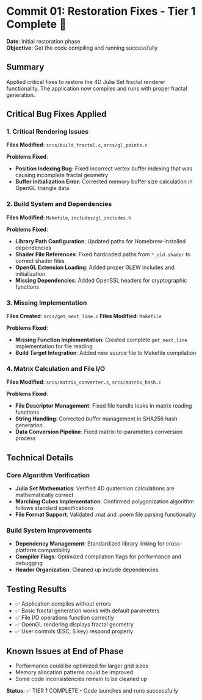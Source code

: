 # Commit 01: Restoration Fixes - Tier 1 Complete 🚀

**Date**: Initial restoration phase  
**Objective**: Get the code compiling and running successfully

## Summary
Applied critical fixes to restore the 4D Julia Set fractal renderer functionality. The application now compiles and runs with proper fractal generation.

## Critical Bug Fixes Applied

### 1. Critical Rendering Issues
**Files Modified**: `srcs/build_fractal.c`, `srcs/gl_points.c`

**Problems Fixed**:
- **Position Indexing Bug**: Fixed incorrect vertex buffer indexing that was causing incomplete fractal geometry
- **Buffer Initialization Error**: Corrected memory buffer size calculation in OpenGL triangle data

### 2. Build System and Dependencies  
**Files Modified**: `Makefile`, `includes/gl_includes.h`

**Problems Fixed**:
- **Library Path Configuration**: Updated paths for Homebrew-installed dependencies
- **Shader File References**: Fixed hardcoded paths from `*_old.shader` to correct shader files
- **OpenGL Extension Loading**: Added proper GLEW includes and initialization
- **Missing Dependencies**: Added OpenSSL headers for cryptographic functions

### 3. Missing Implementation
**Files Created**: `srcs/get_next_line.c`
**Files Modified**: `Makefile`

**Problems Fixed**:
- **Missing Function Implementation**: Created complete `get_next_line` implementation for file reading
- **Build Target Integration**: Added new source file to Makefile compilation

### 4. Matrix Calculation and File I/O
**Files Modified**: `srcs/matrix_converter.c`, `srcs/matrix_hash.c`

**Problems Fixed**:
- **File Descriptor Management**: Fixed file handle leaks in matrix reading functions
- **String Handling**: Corrected buffer management in SHA256 hash generation
- **Data Conversion Pipeline**: Fixed matrix-to-parameters conversion process

## Technical Details

### Core Algorithm Verification
- **Julia Set Mathematics**: Verified 4D quaternion calculations are mathematically correct
- **Marching Cubes Implementation**: Confirmed polygonization algorithm follows standard specifications
- **File Format Support**: Validated .mat and .poem file parsing functionality

### Build System Improvements
- **Dependency Management**: Standardized library linking for cross-platform compatibility
- **Compiler Flags**: Optimized compilation flags for performance and debugging
- **Header Organization**: Cleaned up include dependencies

## Testing Results
- ✅ Application compiles without errors
- ✅ Basic fractal generation works with default parameters
- ✅ File I/O operations function correctly
- ✅ OpenGL rendering displays fractal geometry
- ✅ User controls (ESC, S key) respond properly

## Known Issues at End of Phase
- Performance could be optimized for larger grid sizes
- Memory allocation patterns could be improved
- Some code inconsistencies remain to be cleaned up

**Status**: ✅ TIER 1 COMPLETE - Code launches and runs successfully
